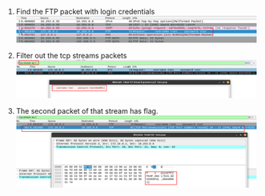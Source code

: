 1. Find the FTP packet with login credentials
![](packet.png)

2. Filter out the tcp streams packets
![](stream.png)

3. The second packet of that stream has flag.
![](flag.png)
